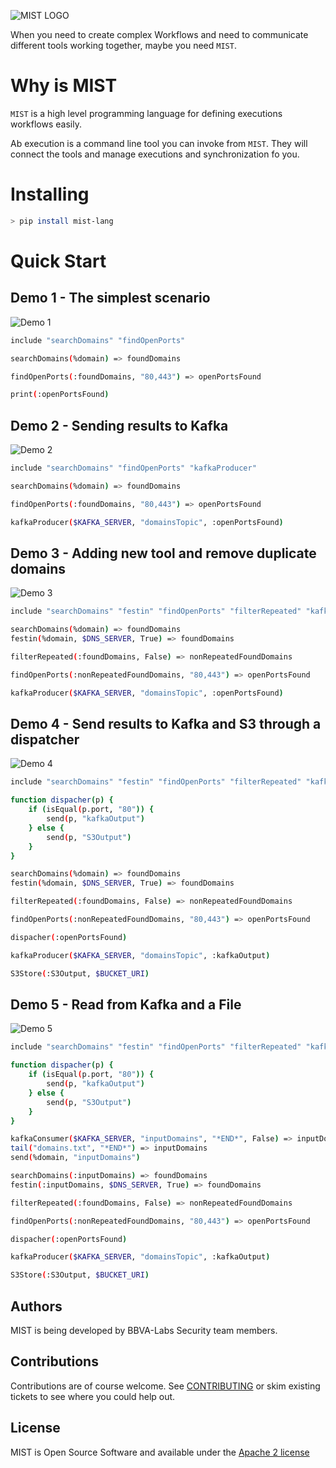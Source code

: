 ![MIST LOGO](https://raw.githubusercontent.com/cr0hn/mist/master/docs/source/_static/images/logo-250x250.png)


When you need to create complex Workflows and need to communicate different tools working together, maybe you need `MIST`.

# Why is MIST

`MIST` is a high level programming language for defining executions workflows easily.

Ab execution is a command line tool you can invoke from `MIST`. They will connect the tools and manage executions and synchronization fo you. 

# Installing

```bash
> pip install mist-lang
```

# Quick Start

## Demo 1 - The simplest scenario


![Demo 1](images/mist-demo-1.svg)


```bash
include "searchDomains" "findOpenPorts"

searchDomains(%domain) => foundDomains

findOpenPorts(:foundDomains, "80,443") => openPortsFound

print(:openPortsFound)
```

## Demo 2 - Sending results to Kafka


![Demo 2](images/mist-demo-2.svg)


```bash
include "searchDomains" "findOpenPorts" "kafkaProducer"

searchDomains(%domain) => foundDomains

findOpenPorts(:foundDomains, "80,443") => openPortsFound

kafkaProducer($KAFKA_SERVER, "domainsTopic", :openPortsFound)
```

## Demo 3 - Adding new tool and remove duplicate domains


![Demo 3](images/mist-demo-3.svg)


```bash
include "searchDomains" "festin" "findOpenPorts" "filterRepeated" "kafkaProducer"

searchDomains(%domain) => foundDomains
festin(%domain, $DNS_SERVER, True) => foundDomains

filterRepeated(:foundDomains, False) => nonRepeatedFoundDomains

findOpenPorts(:nonRepeatedFoundDomains, "80,443") => openPortsFound

kafkaProducer($KAFKA_SERVER, "domainsTopic", :openPortsFound)

```

## Demo 4 - Send results to Kafka and S3 through a dispatcher


![Demo 4](images/mist-demo-4.svg)


```bash
include "searchDomains" "festin" "findOpenPorts" "filterRepeated" "kafkaProducer" "S3Store"

function dispacher(p) {
    if (isEqual(p.port, "80")) {
        send(p, "kafkaOutput")
    } else {
        send(p, "S3Output")
    }
}

searchDomains(%domain) => foundDomains
festin(%domain, $DNS_SERVER, True) => foundDomains

filterRepeated(:foundDomains, False) => nonRepeatedFoundDomains

findOpenPorts(:nonRepeatedFoundDomains, "80,443") => openPortsFound

dispacher(:openPortsFound)

kafkaProducer($KAFKA_SERVER, "domainsTopic", :kafkaOutput)

S3Store(:S3Output, $BUCKET_URI)

```

## Demo 5 - Read from Kafka and a File


![Demo 5](images/mist-demo-5.svg)


```bash
include "searchDomains" "festin" "findOpenPorts" "filterRepeated" "kafkaProducer" "S3Store" "kafkaConsumer" "tail"

function dispacher(p) {
    if (isEqual(p.port, "80")) {
        send(p, "kafkaOutput")
    } else {
        send(p, "S3Output")
    }
}

kafkaConsumer($KAFKA_SERVER, "inputDomains", "*END*", False) => inputDomains
tail("domains.txt", "*END*") => inputDomains
send(%domain, "inputDomains")

searchDomains(:inputDomains) => foundDomains
festin(:inputDomains, $DNS_SERVER, True) => foundDomains

filterRepeated(:foundDomains, False) => nonRepeatedFoundDomains

findOpenPorts(:nonRepeatedFoundDomains, "80,443") => openPortsFound

dispacher(:openPortsFound)

kafkaProducer($KAFKA_SERVER, "domainsTopic", :kafkaOutput)

S3Store(:S3Output, $BUCKET_URI)

```


## Authors

MIST is being developed by BBVA-Labs Security team members.

## Contributions

Contributions are of course welcome. See [CONTRIBUTING](https://github.com/BBVA/mist/blob/master/CONSTRIBUTING.rst) or skim existing tickets to see where you could help out.

## License

MIST is Open Source Software and available under the [Apache 2 license](https://github.com/BBVA/mist/blob/master/LICENSE)
